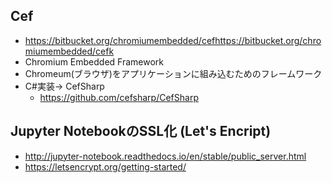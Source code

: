 ## Cef
* https://bitbucket.org/chromiumembedded/cefhttps://bitbucket.org/chromiumembedded/cefk
* Chromium Embedded Framework
* Chromeum(ブラウザ)をアプリケーションに組み込むためのフレームワーク
* C#実装-> CefSharp
  * https://github.com/cefsharp/CefSharp

## Jupyter NotebookのSSL化 (Let's Encript)
* http://jupyter-notebook.readthedocs.io/en/stable/public_server.html
* https://letsencrypt.org/getting-started/